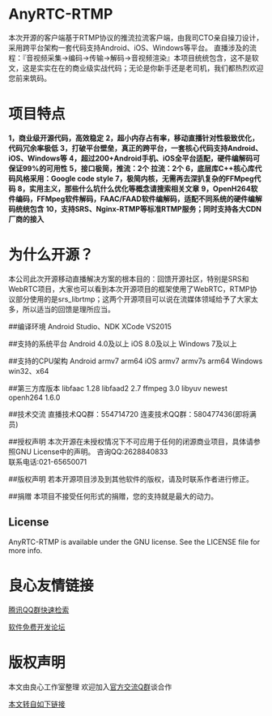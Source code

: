 # AnyRTC-RTMP
   
本次开源的客户端基于RTMP协议的推流拉流客户端，由我司CTO亲自操刀设计，采用跨平台架构一套代码支持Android、iOS、Windows等平台。 
直播涉及的流程：『音视频采集->编码->传输->解码->音视频渲染』本项目统统包含，这不是软文，这是实实在在的商业级实战代码；无论是你新手还是老司机，我们都热烈欢迎您前来筑码。

# 项目特点
**1，商业级开源代码，高效稳定** 
**2，超小内存占有率，移动直播针对性极致优化，代码冗余率极低** 
**3，打破平台壁垒，真正的跨平台，一套核心代码支持Android、iOS、Windows等** 
**4，超过200+Android手机、iOS全平台适配，硬件编解码可保证99%的可用性** 
**5，接口极简，推流：2个   拉流：2个** 
**6，底层库C++核心库代码风格采用：Google code style** 
**7，极简内核，无需再去深扒复杂的FFMpeg代码** 
**8，实用主义，那些什么坑什么优化等概念请搜索相关文章** 
**9，OpenH264软件编码，FFMpeg软件解码，FAAC/FAAD软件编解码，适配不同系统的硬件编解码统统包含** 
**10，支持SRS、Nginx-RTMP等标准RTMP服务；同时支持各大CDN厂商的接入** 

# 为什么开源？
本公司此次开源移动直播解决方案的根本目的：回馈开源社区，特别是SRS和WebRTC项目，大家也可以看到本次开源项目的框架使用了WebRTC，RTMP协议部分使用的是srs_librtmp；这两个开源项目可以说在流媒体领域给予了大家太多，所以适当的回馈是理所应当。

##编译环境
Android Studio、NDK 
XCode 
VS2015 

##支持的系统平台
Android 4.0及以上 
iOS 8.0及以上 
Windows 7及以上 

##支持的CPU架构
Android armv7 arm64 
iOS armv7 armv7s arm64 
Windows win32、x64 

##第三方库版本
libfaac		1.28 
libfaad2	2.7 
ffmpeg		3.0 
libyuv		newest 
openh264	1.6.0 

##技术交流
直播技术QQ群：554714720 
连麦技术QQ群：580477436(即将满员) 

##授权声明
本次开源在未授权情况下不可应用于任何的闭源商业项目，具体请参照GNU License中的声明。 
咨询QQ:2628840833  
联系电话:021-65650071 

##版权声明
若本开源项目涉及到其他软件的版权，请及时联系作者进行修正。 

##捐赠
本项目不接受任何形式的捐赠，您的支持就是最大的动力。 

## License
AnyRTC-RTMP is available under the GNU license. See the LICENSE file for more info.




 # 良心友情链接

[腾讯QQ群快速检索](http://u.720life.cn/s/8cf73f7c)

[软件免费开发论坛](http://u.720life.cn/s/bbb01dc0)

# 版权声明 

本文由良心工作室整理 欢迎加入[官方交流Q群](https://u.720life.cn/s/f2316816)谈合作

[本文转自如下链接](http://u.720life.cn/g/2e71d0f0a5c601172267ba20d3a43c6e61b440f9e5ce3d9e4d40aef6b16e4bfc092f4e00a121d7eac8a18a40f6a208a23c270439b2b554570845b3c953aeacc2)